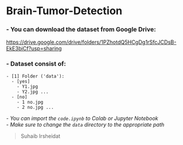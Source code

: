 # Brain-Tumor-Detection  
  
### - You can download the dataset from Google Drive:  
https://drive.google.com/drive/folders/1PZhotdQ5HCgDg1rSfcJCDsB-EkE3biCf?usp=sharing  
  
### - Dataset consist of:  
```
- [1] Folder ('data'):
  - [yes]
    - Y1.jpg
    - Y2.jpg ...
  - [no]
    - 1 no.jpg
    - 2 no.jpg ...
```
  
*- You can import the ```code.ipynb``` to Colab or Jupyter Notebook*  
*- Make sure to change the ```data``` directory to the appropriate path*  
  
> Suhaib Irsheidat
